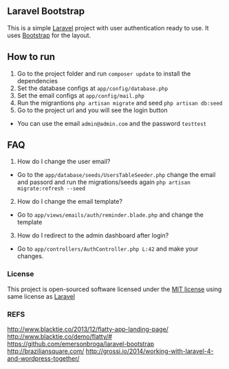 ## Laravel Bootstrap


This is a simple [Laravel](http://laravel.com/) project with user authentication ready to use.
It uses [Bootstrap](http://getbootstrap.com) for the layout.

## How to run

1. Go to the project folder and run `composer update` to install the dependencies
2. Set the database configs at `app/config/database.php`
3. Set the email configs at `app/config/mail.php`
4. Run the migrantions `php artisan migrate` and seed `php artisan db:seed`
5. Go to the project url and you will see the login button
  * You can use the email `admin@admin.com` and the password `testtest`


## FAQ

1. How do I change the user email?
  * Go to the `app/database/seeds/UsersTableSeeder.php` change the email and passord and run the migrations/seeds again `php artisan migrate:refresh --seed` 

2. How do I change the email template?
  * Go to `app/views/emails/auth/reminder.blade.php` and change the template

3. How do I redirect to the admin dashboard after login?
  * Go to `app/controllers/AuthController.php L:42` and make your changes.


### License

This project is open-sourced software licensed under the [MIT license](http://opensource.org/licenses/MIT) using same license as [Laravel](http://laravel.com/)


### REFS
http://www.blacktie.co/2013/12/flatty-app-landing-page/
http://www.blacktie.co/demo/flatty/#
https://github.com/emersonbroga/laravel-bootstrap
http://braziliansquare.com/
http://grossi.io/2014/working-with-laravel-4-and-wordpress-together/